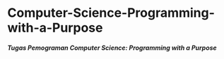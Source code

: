 # Computer-Science-Programming-with-a-Purpose
##### Tugas Pemograman Computer Science: Programming with a Purpose
